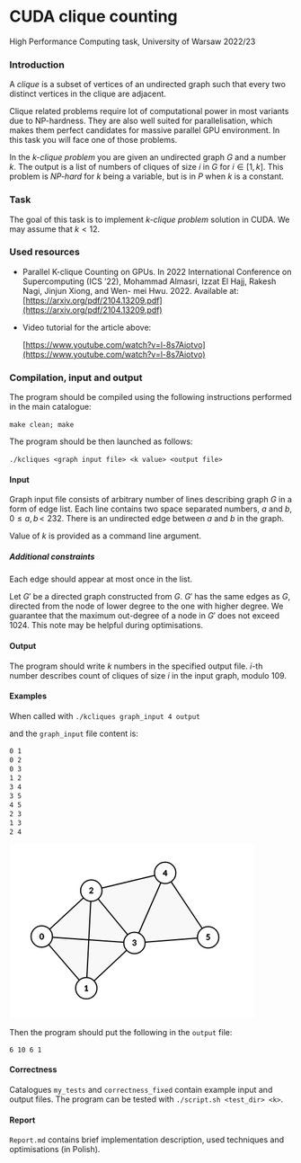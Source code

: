 # CUDA clique counting
High Performance Computing task, University of Warsaw 2022/23

### Introduction

A _clique_ is a subset of vertices of an undirected graph such that every two distinct vertices in the clique are adjacent.

Clique related problems require lot of computational power in most variants due to NP-hardness. They are also well suited for parallelisation, which makes them perfect candidates for massive parallel GPU environment. In this task you will face one of those problems.

In the _k-clique problem_ you are given an undirected graph _G_ and a number _k_. The output is a list of numbers of cliques of size _i_ in _G_ for _i_ ∈ \[1, _k_\]. This problem is _NP-hard_ for _k_ being a variable, but is in _P_ when _k_ is a constant.

### Task

The goal of this task is to implement _k-clique problem_ solution in CUDA. We may assume that _k_ < 12.

### Used resources

*   Parallel K-clique Counting on GPUs. In 2022 International Conference on Supercomputing (ICS ’22), Mohammad Almasri, Izzat El Hajj, Rakesh Nagi, Jinjun Xiong, and Wen- mei Hwu. 2022. Available at: [https://arxiv.org/pdf/2104.13209.pdf](https://arxiv.org/pdf/2104.13209.pdf)

*   Video tutorial for the article above:

    [https://www.youtube.com/watch?v=l-8s7Aiotvo](https://www.youtube.com/watch?v=l-8s7Aiotvo)

### Compilation, input and output

The program should be compiled using the following instructions performed in the main catalogue:

`make clean; make`

The program should be then launched as follows:

`./kcliques <graph input file> <k value> <output file>`

#### Input

Graph input file consists of arbitrary number of lines describing graph _G_ in a form of edge list. Each line contains two space separated numbers, _a_ and _b_, 0 ≤ _a_, _b_ < 232. There is an undirected edge between _a_ and _b_ in the graph.

Value of _k_ is provided as a command line argument.

##### Additional constraints

Each edge should appear at most once in the list.

Let _G_′ be a directed graph constructed from _G_. _G_′ has the same edges as _G_, directed from the node of lower degree to the one with higher degree. We guarantee that the maximum out-degree of a node in _G_′ does not exceed 1024. This note may be helpful during optimisations.

#### Output

The program should write _k_ numbers in the specified output file. _i_\-th number describes count of cliques of size _i_ in the input graph, modulo 109.

#### Examples

When called with `./kcliques graph_input 4 output`

and the `graph_input` file content is:

    0 1
    0 2
    0 3
    1 2
    3 4
    3 5
    4 5
    2 3
    1 3
    2 4

![image](graph.png)

Then the program should put the following in the `output` file:

    6 10 6 1

#### Correctness

Catalogues `my_tests` and `correctness_fixed` contain example input and output files. The program can be tested with `./script.sh <test_dir> <k>`.

#### Report

`Report.md` contains brief implementation description, used techniques and optimisations (in Polish).
